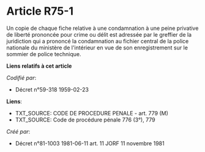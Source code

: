 # Article R75-1

Un copie de chaque fiche relative à une condamnation à une peine privative de liberté prononcée pour crime ou délit est
adressée par le greffier de la juridiction qui a prononcé la condamnation au fichier central de la police nationale du
ministère de l'intérieur en vue de son enregistrement sur le sommier de police technique.

**Liens relatifs à cet article**

_Codifié par_:

  - Décret n°59-318 1959-02-23

**Liens**:

  - TXT_SOURCE: CODE DE PROCEDURE PENALE - art. 779 (M)
  - TXT_SOURCE: Code de procédure pénale 776 (3°), 779

_Créé par_:

  - Décret n°81-1003 1981-06-11 art. 11 JORF 11 novembre 1981
